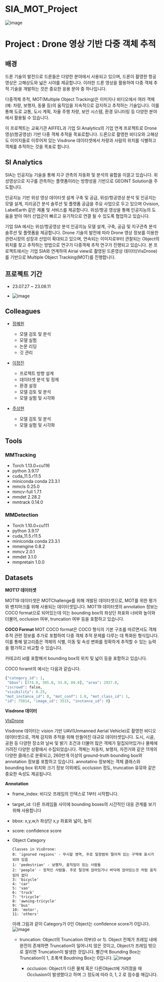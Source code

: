 # SIA_MOT_Project

![image](https://github.com/heawonjeong/SIA_MOT_Project/assets/126838460/8ab15bbd-e3c5-46e4-9b88-2f22428fda07)

# Project : Drone 영상 기반 다중 객체 추적


## 배경

드론 기술의 발전으로 드론들은 다양한 분야에서 사용되고 있으며, 드론이 촬영한 항공 영상은 고해상도와 넓은 시야를 제공합니다. 이러한 드론 영상을 활용하여 다중 객체 추적 기술을 개발하는 것은 중요한 응용 분야 중 하나입니다.

다중객체 추적, MOT(Multiple Object Tracking)은 이미지나 비디오에서 여러 객체(예: 차량, 보행자, 동물 등)의 움직임을 지속적으로 감지하고 추적하는 기술입니다. 이를 통해 도로 교통, 도시 계획, 자율 주행 차량, 보안 시스템, 환경 모니터링 등 다양한 분야에서 활용될 수 있습니다.

이 프로젝트는 교육기관 AIFFEL과 기업 SI Analytics의 기업 연계 프로젝트로
Drone영상(항공영상) 기반 다중 객체 추적을 목표로합니다.
드론으로 촬영한 비디오와 고해상도 이미지들로 이루어져 있는 Visdrone 데이터셋에서
차량과 사람의 위치를 식별하고 객체를 추적하는 것을 목표로 합니다.



## SI Analytics

SIA는 인공지능 기술을 통해 지구 관측의 자동화 및 분석의 융합을 이끌고 있습니다. 위성영상으로 지구를 관측하는 플랫폼이라는 방향성을 기반으로 GEOINT Solution을 주도합니다.

인공지능 기반 위성 영상 데이터셋 설계 구축 및 공급, 위성/항공영상 분석 및 인공지는 모델 설계, 지리공간 분석 솔루션 및 플랫폼 공급을 주요 사업으로 두고 있으며 Ovision, LabelEarth 같은 제품 및 서비스를 제공합니다.  위성/항공 영상을 통해  인공지능의 도움을 받아 여러 산업군이 빠르고 유기적으로 연결 될 수 있도록 협업하고 있습니다.

기업 SIA 에서는 위성/항공영상 분석 인공지능 모델 설계, 구축, 공급 및 지구관측 분석 솔루션 및 플랫폼을 제공합니다. Drone 기술의 발전에 따라 Drone 영상 정보를 이용한 관련시장의 성장과 산업이 확대되고 있으며, 연속되는 이미지로부터 관찰되는 Object의 위치를 찾고 추적하는 방법으로 연구가 다중객체 추적 연구가 진행되고 있습니다. 본 프로젝트에서는 기업 SIA와 연계하여 Airial view로 촬영된 드론영상 데이터(VisDrone)를 기반으로 Multiple Object Tracking(MOT)를 진행합니다.

## 프로젝트 기간
- 23.07.27 ~ 23.08.11

- ![image](https://github.com/heawonjeong/SIA_MOT_Project/assets/126838460/ccf92cab-4a2e-4956-b1b8-76d9e884ace5)


## Colleagues
- [정혜원](https://github.com/heawonjeong)
    - 모델 검토 및 분석
    - 모델 실험
    - 논문 리딩
    - 깃 관리
- [이정진](https://github.com/jjlee6496)
    - 프로젝트 방향 설계
    - 데이터셋 분석 및 정제
    - 환경 설정
    - 모델 검토 및 분석
    - 모델 실험 및 시각화

- [주상현](https://github.com/SangHyun014)
    - 모델 검토 및 분석
    - 모델 실험 및 시각화


## Tools

### MMTracking

- Torch 1.13.0+cu116
- python 3.9.17
- cuda_11.5.r11.5
- miniconda conda 23.3.1
- mmcls 0.25.0
- mmcv-full 1.7.1
- mmdet 2.28.2
- mmtrack 0.14.0

### MMDetection

- Torch 1.10.0+cu111
- python 3.9.17
- cuda_11.5.r11.5
- miniconda conda 23.3.1
- mmengine 0.8.2
- mmcv 2.0.1
- mmdet 3.1.0
- mmpretain 1.0.0


## Datasets

**MOT17 데이터셋**

MOT19 데이터셋은 MOTChallenge를 위해 개발된 데이터셋으로, MOT를 위한 평가와 벤치마크를 위해 사용되는 데이터셋입니다. MOT19 데이터셋의 annotation 정보는 COCO format으로 되어있는데 이는 bounding box의 좌상단 좌표와 너비와 높이와 더불어, occlusion 여부, truncation 여부 등을 포함하고 있습니다.

**COCO Format**
MOT COCO format은 COCO 형식의 기본 구조를 따르면서도 객체 추적 관련 정보를 추가로 포함하여 다중 객체 추적 문제를 다루는 데 특화된 형식입니다. 이를 통해 알고리즘은 객체의 식별, 이동 및 속성 변화를 정확하게 추적할 수 있는 능력을 평가하고 비교할 수 있습니다.

카테고리 id를 포함해서 bounding box의 위치 및 넓이 등을 포함하고 있습니다.

COCO foramt의 예시는 다음과 같습니다.

```python
{"category_id": 1,
 "bbox": [374.0, 305.0, 33.0, 89.0], "area": 2937.0,
"iscrowd": false,
"visibility": 0.25,
"mot_instance_id": 0, "mot_conf": 1.0, "mot_class_id": 1,
"id": 75814, "image_id": 3515, "instance_id": 0}

```

**Visdrone 데이터**

[VIsDrone](https://github.com/VisDrone/VisDrone-Dataset)

Visdrone  데이터는 vision 기반 UAV(Unmanned Aerial Vehicle)로 촬영한 비디오 데이터셋으로, 객체 감지와 추적을 위해 만들어진 대규모 데이터셋입니다.  도시, 시골, 공원 등 다양한 장소와 날씨 및 밝기 조건과 더불어 많은 객체가 밀집되어있거나 물체에 가려진 다양한 상황에서 수집되었습니다. 객체는 자동차, 보행자, 자전거와 같은 11개의 다양한 클래스로 분류되고, 260만개 이상의 ground-truth bounding box와 annotation 정보를 포함하고 있습니다. annotatino 정보에는 객체 클래스와 bounding box 위치와 크기 정보 이외에도 occlusion 정도, truncation 유뮤와 같은 중요한 속성도 제공됩니다.


**Annotation**

- frame_index: 비디오 프레임의 인덱스로 1부터 시작합니다.
- target_id: 다른 프레임들 사이에 bounding boxes의 시간적인 대응 관계를 보기 위해 사용합니다
- bbox: x,y,w,h 좌상단 x,y 좌표와 넓이, 높이
- score: confidence score
- Object Category
    
    ```
    Classes in VisDrone:
    0: 'ignored regions' - 무시할 영역, 주로 일정범위 떨어져 있는 구역에 표시가 되어 있음
    1: 'pedestrian' - 보행자, 움직임이 있는 사람들
    2: 'people' - 정적인 사람들. 주로 탈것에 앉아있거나 바닥에 앉아있는것 처럼 움직임이 없다
    3: 'bicycle'
    4: 'car'
    5: 'van'
    6: 'truck'
    7: 'tricycle'
    8: 'awning-tricycle'
    9: 'bus'
    10: 'motor',
    11: 'others'
    ```

    아래 그림과 같이 Category가 0인 Object는 confidence score가 0입니다.
  ![image](https://github.com/heawonjeong/SIA_MOT_Project/assets/126838460/29308b11-012d-4c08-8873-f93f7b874bba)

  - truncation: Object의 Truncation 여부(0 or 1). Object 전체가 프레임 내에 완전히 존재하면 Truncation이 일어나지 않은 것이고, Object가 프레임 밖으로 잘리면 Truncation이 발생한 것입니다. 빨간색 Bounding Box는 Truncation이 1, 초록색 Boudning Box는 0입니다. 
    ![image](https://github.com/heawonjeong/SIA_MOT_Project/assets/126838460/09019b19-aa7f-4c26-bfda-f430c16ec3b7)

    - occlusion: Object가 다른 물체 혹은 다른Object에 가려졌을 때 Occlusion이 발생했다고 하며 그 정도에 따라 0, 1, 2 로 점수를 매깁니다. 
